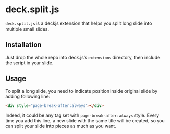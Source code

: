 
deck.split.js
==============

`deck.split.js` is a deckjs extension that helps you split long slide into
multiple small slides.


Installation 
------------

Just drop the whole repo into deck.js's `extensions` directory, then include
the script in your slide.


Usage
-----

To split a long slide, you need to indicate position inside original slide by
adding following line:

```html
<div style="page-break-after:always"></div>
```

Indeed, it could be any tag set with `page-break-after:always` style. Every
time you add this line, a new slide with the same title will be created, so you
can split your slide into pieces as much as you want.


